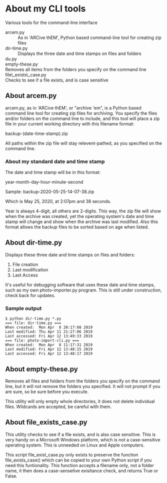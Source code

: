 # About my CLI tools
Various tools for the command-line interface

<dl>
  <dt>arcem.py</dt>
  <dd>As in 'ARCive thEM', Python based command-line tool for creating zip files</dd>
  <dt>dir-time.py</dt>
  <dd>Displays the three date and time stamps on files and folders</dd>
  <dt>du.py</dt>
  <dt>empty-these.py</dt>
  <dt>Removes all items from the folders you specify on the command line</dt>
  <dt>file\_exists\_case.py</dt>
  <dt>Checks to see if a file exists, and is case sensitive</dt>
</dl>

## About arcem.py
arcem.py, as in 'ARCive thEM', or "archive 'em", is a Python based
command line tool for creating zip files for archiving. You specify the
files and/or folders on the command line to include, and this tool will
place a zip file in your current working directory with this filename
format:

backup-(date-time-stamp).zip

All paths within the zip file will stay relevent-pathed, as you specified
on the command line.

### About my standard date and time stamp
The date and time stamp will be in this format:

year-month-day-hour-minute-second

Sample: backup-2020-05-25-14-07-38.zip

Which is May 25, 2020, at 2:07pm and 38 seconds.

Year is always 4-digit, all others are 2-digits. This way, the zip file
will show when the archive was created, yet the operating system's date
and time stamp will change and show when the archive was last modified.
Also this format allows the backup files to be sorted based on age when
listed.

## About dir-time.py
Displays these three date and time stamps on files and folders:

1. File creation
2. Last modification
3. Last Access

It's useful for debugging software that uses these date and time
stamps, such as my own photo-importer.py program. This is still
under construction, check back for updates.

### Sample output
```
$ python dir-time.py *.py
=== file: dir-time.py ===
When created:  Mon Apr  8 20:17:08 2019
Last modified: Thu Apr 11 21:27:06 2019
Last accessed: Fri Apr 12 13:49:33 2019
=== file: photo-import-cli.py ===
When created:  Mon Apr  8 11:17:31 2019
Last modified: Fri Apr 12 13:48:15 2019
Last accessed: Fri Apr 12 13:48:17 2019
```

## About empty-these.py
Removes all files and folders from the folders you specify on the
command line, but it will not remove the folders you specified.
It will not prompt if you are sure, so be sure before you execute.

This utility will only empty whole directories, it does not delete
individual files. Wildcards are accepted, be careful with them.

## About file\_exists\_case.py
This utility checks to see if a file exists, and is also case sensitive.
This is very handy on a Microsoft Windows platform, which is not a
case-sensitive operating system. This is unneeded on Linux and Apple
computers.

This script file\_exist\_case.py only exists to preserve the function
file\_exists\_case() which can be copied to your own Python script if
you need this funtionality. This function accepts a filename only, not a
folder name, it then does a case-sensetive exisitance check, and returns
True or False.
